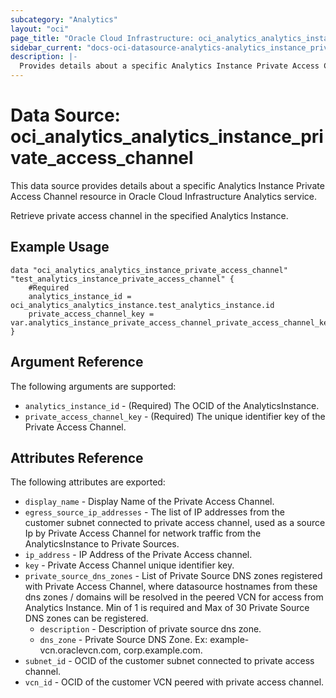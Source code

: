 ```yaml
---
subcategory: "Analytics"
layout: "oci"
page_title: "Oracle Cloud Infrastructure: oci_analytics_analytics_instance_private_access_channel"
sidebar_current: "docs-oci-datasource-analytics-analytics_instance_private_access_channel"
description: |-
  Provides details about a specific Analytics Instance Private Access Channel in Oracle Cloud Infrastructure Analytics service
---
```


# Data Source: oci_analytics_analytics_instance_private_access_channel
This data source provides details about a specific Analytics Instance Private Access Channel resource in Oracle Cloud Infrastructure Analytics service.

Retrieve private access channel in the specified Analytics Instance.


## Example Usage

```hcl
data "oci_analytics_analytics_instance_private_access_channel" "test_analytics_instance_private_access_channel" {
	#Required
	analytics_instance_id = oci_analytics_analytics_instance.test_analytics_instance.id
	private_access_channel_key = var.analytics_instance_private_access_channel_private_access_channel_key
}
```

## Argument Reference

The following arguments are supported:

* `analytics_instance_id` - (Required) The OCID of the AnalyticsInstance. 
* `private_access_channel_key` - (Required) The unique identifier key of the Private Access Channel. 


## Attributes Reference

The following attributes are exported:

* `display_name` - Display Name of the Private Access Channel. 
* `egress_source_ip_addresses` - The list of IP addresses from the customer subnet connected to private access channel, used as a source Ip by Private Access Channel for network traffic from the AnalyticsInstance to Private Sources. 
* `ip_address` - IP Address of the Private Access channel. 
* `key` - Private Access Channel unique identifier key. 
* `private_source_dns_zones` - List of Private Source DNS zones registered with Private Access Channel, where datasource hostnames from these dns zones / domains will be resolved in the peered VCN for access from Analytics Instance. Min of 1 is required and Max of 30 Private Source DNS zones can be registered. 
	* `description` - Description of private source dns zone. 
	* `dns_zone` - Private Source DNS Zone. Ex: example-vcn.oraclevcn.com, corp.example.com. 
* `subnet_id` - OCID of the customer subnet connected to private access channel. 
* `vcn_id` - OCID of the customer VCN peered with private access channel. 

